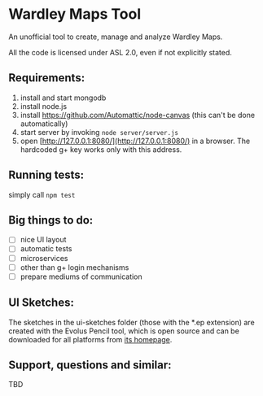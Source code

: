 Wardley Maps Tool
===============

An unofficial tool to create, manage and analyze Wardley Maps.

All the code is licensed under ASL 2.0, even if not explicitly stated.


Requirements:
---------------
1. install and start mongodb
2. install node.js
3. install https://github.com/Automattic/node-canvas (this can't be done automatically)
4. start server by invoking <code>node server/server.js</code>
5. open [http://127.0.0.1:8080/](http://127.0.0.1:8080/) in a browser. 
The hardcoded g+ key works only with this address.

Running tests:
-------------
simply call <code>npm test</code>

Big things to do:
-----------------
- [ ] nice UI layout
- [ ] automatic tests
- [ ] microservices
- [ ] other than g+ login mechanisms
- [ ] prepare mediums of communication

UI Sketches:
-----------------
The sketches in the ui-sketches folder (those with the *.ep extension) are created with the Evolus Pencil tool, 
which is open source and can be downloaded for all platforms from [its homepage](http://pencil.evolus.vn/).


Support, questions and similar:
-----------------
TBD
